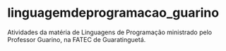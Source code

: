 # linguagemdeprogramacao_guarino
Atividades da matéria de Linguagens de Programação ministrado pelo Professor Guarino, na FATEC de Guaratinguetá.
